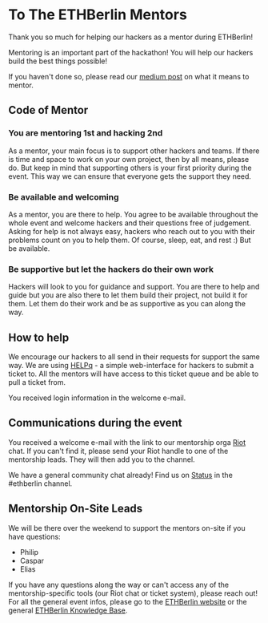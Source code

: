 # To The ETHBerlin Mentors

Thank you so much for helping our hackers as a mentor during ETHBerlin!

Mentoring is an important part of the hackathon! You will help our hackers build the best things possible!

If you haven't done so, please read our [medium post](https://medium.com/ethberlin/so-you-think-you-can-mentor-280648923a0f) on what it means to mentor.

## Code of Mentor

### You are mentoring 1st and hacking 2nd

As a mentor, your main focus is to support other hackers and teams. If there is time and space to work on your own project, then by all means, please do. But keep in mind that supporting others is your first priority during the event. This way we can ensure that everyone gets the support they need.

### Be available and welcoming

As a mentor, you are there to help. You agree to be available throughout the whole event and welcome hackers and their questions free of judgement. Asking for help is not always easy, hackers who reach out to you with their problems count on you to help them. Of course, sleep, eat, and rest :) But be available.

### Be supportive but let the hackers do their own work

Hackers will look to you for guidance and support. You are there to help and guide but you are also there to let them build their project, not build it for them. Let them do their work and be as supportive as you can along the way.

## How to help

<!-- TODO: Investigate and research -->

We encourage our hackers to all send in their requests for support the same way. We are using [HELPq](http://ehz.io/HELPq-data/) - a simple web-interface for hackers to submit a ticket to. All the mentors will have access to this ticket queue and be able to pull a ticket from.

You received login information in the welcome e-mail.

## Communications during the event

You received a welcome e-mail with the link to our mentorship orga [Riot](https://riot.im/) chat. If you can't find it, please send your Riot handle to one of the mentorship leads. They will then add you to the channel.

We have a general community chat already! Find us on [Status](http://status.im/) in the #ethberlin channel.

## Mentorship On-Site Leads

We will be there over the weekend to support the mentors on-site if you have questions:

<!-- TODO: Update -->

-   Philip
-   Caspar
-   Elias

If you have any questions along the way or can't access any of the mentorship-specific tools (our Riot chat or ticket system), please reach out!
For all the general event infos, please go to the [ETHBerlin website](https://ethberlin.com) or the general [ETHBerlin Knowledge Base](https://github.com/ethberlin-hackathon/ETHBerlin-KnowledgeBase).
